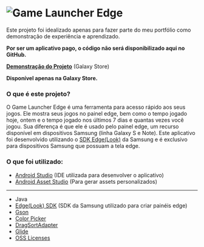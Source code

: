 # ![](https://lh3.googleusercontent.com/x-mMpBETOe3AG992ySXT-hsUX1yhEX_dj1tZIDdIGHutrsT34BNgS2KgAWvcuvOZ1s4=h450-rw?raw=true "Game Launcher Edge")
Este projeto foi idealizado apenas para fazer parte do meu portfólio como demonstração de experiência e aprendizado.

**Por ser um aplicativo pago, o código não será disponibilizado aqui no GitHub.**

**[Demonstração do Projeto](http://apps.samsung.com/appquery/appDetail.as?appId=a98apps.gamelauncheredge)** (Galaxy Store)

**Disponível apenas na Galaxy Store.**

### O que é este projeto?

O Game Launcher Edge é uma ferramenta para acesso rápido aos seus jogos. Ele mostra seus jogos no painel edge, bem como o tempo jogado hoje, ontem e o tempo jogado nos últimos 7 dias e quantas vezes você jogou. Sua diferença é que ele é usado pelo painel edge, um recurso disponível em dispositivos Samsung (linha Galaxy S e Note). Este aplicativo foi desenvolvido utilizando o [SDK Edge(Look)](https://developer.samsung.com/galaxy/edge) da Samsung e é exclusivo para dispositivos Samsung que possuam a tela edge.

### O que foi utilizado:

* [Android Studio](https://developer.android.com/studio) (IDE utilizada para desenvolver o aplicativo)
* [Android Asset Studio](http://romannurik.github.io/AndroidAssetStudio/index.html) (Para gerar assets personalizados)

<hr>

* Java
* [Edge(Look) SDK](https://developer.samsung.com/galaxy/edge) (SDK da Samsung utilizado para criar painéis edge)
* [Gson](https://github.com/google/gson)
* [Color Picker](https://github.com/jaredrummler/ColorPicker)
* [DragSortAdapter](https://github.com/vinc3m1/DragSortAdapter)
* [Glide](https://github.com/bumptech/glide)
* [OSS Licenses](https://github.com/google/play-services-plugins/tree/master/oss-licenses-plugin)
